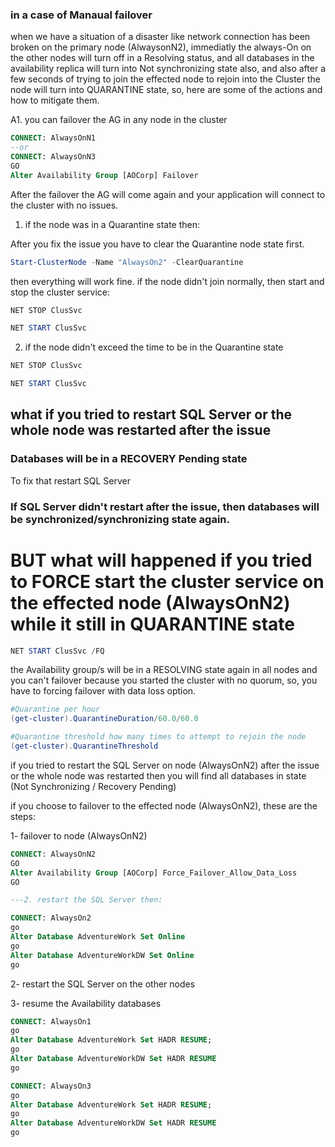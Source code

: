 ### in a case of Manaual failover

when we have a situation of a disaster like network connection has been broken on the primary node (AlwaysonN2), immediatly the always-On on the other nodes will turn off in a Resolving status, and all databases in the availability replica will turn into Not synchronizing state also, and also after a few seconds of trying to join the effected node to rejoin into the Cluster the node will turn into QUARANTINE state, so, here are some of the actions and how to mitigate them.

A1. you can failover the AG in any node in the cluster

```sql
CONNECT: AlwaysOnN1 
--or 
CONNECT: AlwaysOnN3
GO
Alter Availability Group [AOCorp] Failover
```

After the failover the AG will come again and your application will connect to the cluster with no issues.

1. if the node was in a Quarantine state then:

After you fix the issue you have to clear the Quarantine node state first.

```powershell
Start-ClusterNode -Name "AlwaysOn2" -ClearQuarantine
```

then everything will work fine.
if the node didn't join normally, then start and stop the cluster service:

```powershell
NET STOP ClusSvc

NET START ClusSvc
```
2. if the node didn't exceed the time to be in the Quarantine state

```powershell
NET STOP ClusSvc

NET START ClusSvc
```
## what if you tried to restart SQL Server or the whole node was restarted after the issue 

### Databases will be in a RECOVERY Pending state

To fix that restart SQL Server

### If SQL Server didn't restart after the issue, then databases will be synchronized/synchronizing state again.


# BUT what will happened if you tried to FORCE start the cluster service on the effected node (AlwaysOnN2) while it still in QUARANTINE state

```powershell
NET START ClusSvc /FQ
```

the Availability group/s will be in a RESOLVING state again in all nodes and you can't failover because you started the cluster with no quorum, so, you have to forcing failover with data loss option.

```powershell
#Quarantine per hour
(get-cluster).QuarantineDuration/60.0/60.0

#Quarantine threshold how many times to attempt to rejoin the node
(get-cluster).QuarantineThreshold
```

if you tried to restart the SQL Server on node (AlwaysOnN2) after the issue or the whole node was restarted then you will find all databases in state (Not Synchronizing / Recovery Pending)

if you choose to failover to the effected node (AlwaysOnN2), these are the steps:

1- failover to node (AlwaysOnN2)

```sql
CONNECT: AlwaysOnN2
GO
Alter Availability Group [AOCorp] Force_Failover_Allow_Data_Loss
GO

---2. restart the SQL Server then:

CONNECT: AlwaysOn2
go
Alter Database AdventureWork Set Online
go
Alter Database AdventureWorkDW Set Online
go
```

2- restart the SQL Server on the other nodes

3- resume the Availability databases

```sql
CONNECT: AlwaysOn1
go
Alter Database AdventureWork Set HADR RESUME;
go
Alter Database AdventureWorkDW Set HADR RESUME
go

CONNECT: AlwaysOn3
go
Alter Database AdventureWork Set HADR RESUME;
go
Alter Database AdventureWorkDW Set HADR RESUME
go
```
